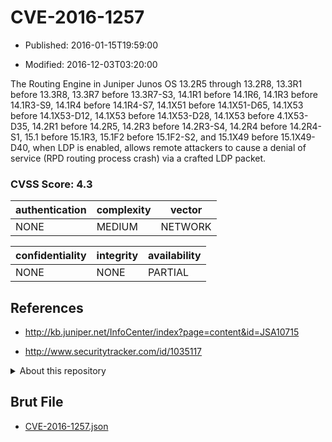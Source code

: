 # CVE-2016-1257

- Published: 2016-01-15T19:59:00

- Modified: 2016-12-03T03:20:00

The Routing Engine in Juniper Junos OS 13.2R5 through 13.2R8, 13.3R1 before 13.3R8, 13.3R7 before 13.3R7-S3, 14.1R1 before 14.1R6, 14.1R3 before 14.1R3-S9, 14.1R4 before 14.1R4-S7, 14.1X51 before 14.1X51-D65, 14.1X53 before 14.1X53-D12, 14.1X53 before 14.1X53-D28, 14.1X53 before 4.1X53-D35, 14.2R1 before 14.2R5, 14.2R3 before 14.2R3-S4, 14.2R4 before 14.2R4-S1, 15.1 before 15.1R3, 15.1F2 before 15.1F2-S2, and 15.1X49 before 15.1X49-D40, when LDP is enabled, allows remote attackers to cause a denial of service (RPD routing process crash) via a crafted LDP packet.

### CVSS Score: **4.3**

| authentication | complexity | vector |
| --- | --- | --- |
| NONE | MEDIUM | NETWORK |

| confidentiality | integrity | availability |
| --- | --- | --- |
| NONE | NONE | PARTIAL |

## References

* http://kb.juniper.net/InfoCenter/index?page=content&id=JSA10715

* http://www.securitytracker.com/id/1035117

<details>
<summary>About this repository</summary> 

  This repository is part of the project [Live Hack CVE](https://github.com/Live-Hack-CVE). Main website can be found [www.live-hack.org](https://www.live-hack.org) 
  
  Made by [Sn0wAlice](https://github.com/Sn0wAlice) for the people that care about security and need to have a feed of the latest CVEs. Hope you enjoy it, don't forget to star the repo and follow me on [Twitter](https://twitter.com/Sn0wAlice) and [Github](https://github.com/Sn0wAlice). And that is my [personnal website](https://www.alice-snow.me/)

  - [Home Page](https://github.com/Live-Hack-CVE)
  - [Framework](https://github.com/Live-Hack-CVE/cve-framework)
  - [CVE database](https://github.com/Live-Hack-CVE/full_database)
  - [Changelog](https://github.com/Live-Hack-CVE/Changelog)
</details>

## Brut File

* [CVE-2016-1257.json](https://raw.githubusercontent.com/Live-Hack-CVE/full_database/main/cves/2016/CVE-2016-1257.json)

